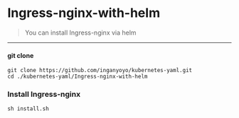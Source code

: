# Ingress-nginx-with-helm

> You can install Ingress-nginx via helm

---

#### git clone

```
git clone https://github.com/inganyoyo/kubernetes-yaml.git
cd ./kubernetes-yaml/Ingress-nginx-with-helm
```


### Install Ingress-nginx

```
sh install.sh
```
